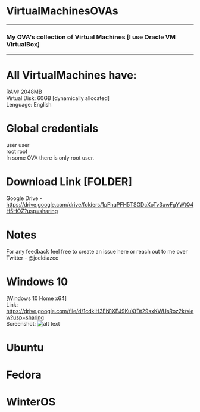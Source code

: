 # VirtualMachinesOVAs
<hr>

<h3>My OVA's collection of Virtual Machines [I use Oracle VM VirtualBox]</h3>
<hr>

# All VirtualMachines have:
RAM:          2048MB  
Virtual Disk: 60GB [dynamically allocated]   
Lenguage:     English  

# Global credentials 
user user  
root root  
In some OVA there is only root user.

# Download Link [FOLDER]
Google Drive -  https://drive.google.com/drive/folders/1pFhqPFH5TSGDcXoTv3uwFgYWtQ4H5HOZ?usp=sharing  

# Notes
For any feedback feel free to create an issue here or reach out to me over Twitter - @joeldiazcc  

# Windows 10
[Windows 10 Home x64]  
Link: https://drive.google.com/file/d/1cdklH3EN1XEJ9KuXfDt29sxKWUsRoz2k/view?usp=sharing  
Screenshot: ![alt text](https://github.com/joeldiazcc/screenshots/blob/main/windows10x64.png?raw=true)

# Ubuntu

# Fedora

# WinterOS
